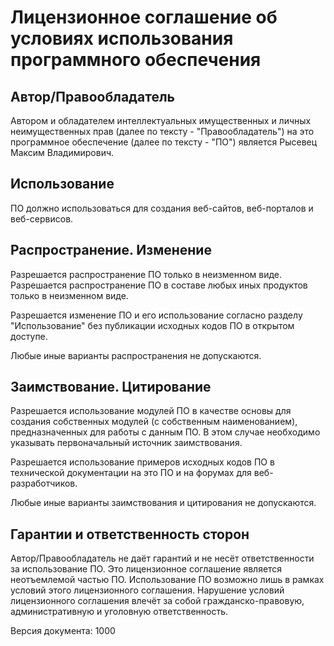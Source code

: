 

Лицензионное соглашение об условиях использования программного обеспечения
==========================================================================


Автор/Правообладатель
---------------------------------------------------------------------

Автором и обладателем интеллектуальных имущественных и личных
неимущественных прав (далее по тексту - "Правообладатель")
на это программное обеспечение (далее по тексту - "ПО")
является Рысевец Максим Владимирович.


Использование
---------------------------------------------------------------------

ПО должно использоваться для создания веб-сайтов,
веб-порталов и веб-сервисов.


Распространение. Изменение
---------------------------------------------------------------------

Разрешается распространение ПО только в неизменном виде.
Разрешается распространение ПО в составе любых иных продуктов
только в неизменном виде.

Разрешается изменение ПО и его использование согласно разделу "Использование"
без публикации исходных кодов ПО в открытом доступе.

Любые иные варианты распространения не допускаются.


Заимствование. Цитирование
---------------------------------------------------------------------

Разрешается использование модулей ПО в качестве основы для создания
собственных модулей (с собственным наименованием), предназначенных для работы
с данным ПО. В этом случае необходимо указывать первоначальный источник
заимствования.

Разрешается использование примеров исходных кодов ПО
в технической документации на это ПО и
на форумах для веб-разработчиков.

Любые иные варианты заимствования и цитирования не допускаются.


Гарантии и ответственность сторон
---------------------------------------------------------------------

Автор/Правообладатель не даёт гарантий и не несёт ответственности за использование ПО.
Это лицензионное соглашение является неотъемлемой частью ПО.
Использование ПО возможно лишь в рамках условий этого лицензионного соглашения.
Нарушение условий лицензионного соглашения влечёт за собой гражданско-правовую,
административную и уголовную ответственность.


Версия документа: 1000

